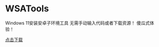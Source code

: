 # WSATools
Windows 11安装安卓子环境工具
无需手动输入代码或者下载资源！
傻瓜式体验！

[点击下载](https://github.com/michael-eddy/WSATools/releases)
